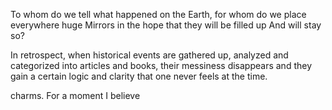 To whom do we tell what happened on the Earth, for whom do we place everywhere huge Mirrors in the hope that they will be filled up And will stay so?


In retrospect, when historical events are gathered up, analyzed and categorized into articles and books, their messiness disappears and they gain a certain logic and clarity that one never feels at the time.


charms. For a moment I believe


